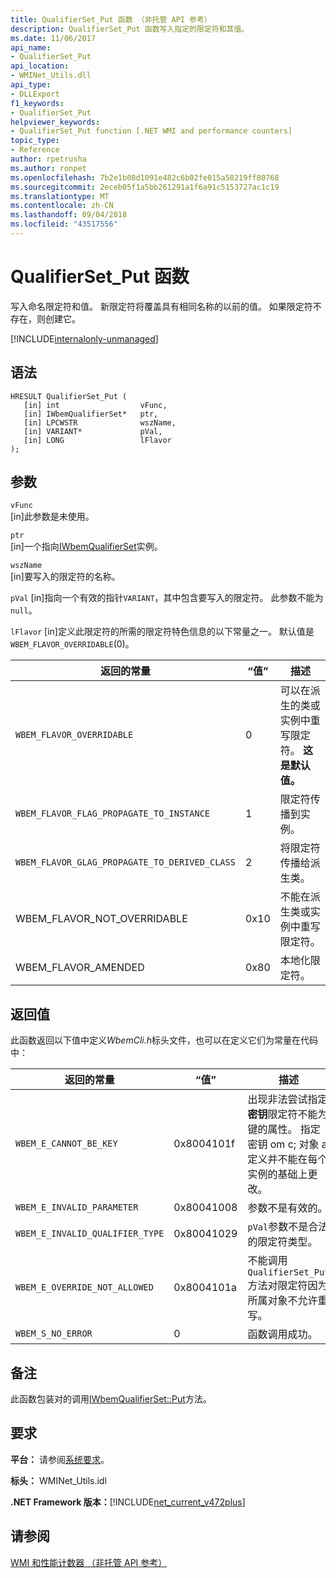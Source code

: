 ```yaml
---
title: QualifierSet_Put 函数 （非托管 API 参考）
description: QualifierSet_Put 函数写入指定的限定符和其值。
ms.date: 11/06/2017
api_name:
- QualifierSet_Put
api_location:
- WMINet_Utils.dll
api_type:
- DLLExport
f1_keywords:
- QualifierSet_Put
helpviewer_keywords:
- QualifierSet_Put function [.NET WMI and performance counters]
topic_type:
- Reference
author: rpetrusha
ms.author: ronpet
ms.openlocfilehash: 7b2e1b08d1091e482c6b02fe015a58219ff80768
ms.sourcegitcommit: 2eceb05f1a5bb261291a1f6a91c5153727ac1c19
ms.translationtype: MT
ms.contentlocale: zh-CN
ms.lasthandoff: 09/04/2018
ms.locfileid: "43517556"
---
```

# <a name="qualifiersetput-function"></a>QualifierSet_Put 函数
写入命名限定符和值。 新限定符将覆盖具有相同名称的以前的值。 如果限定符不存在，则创建它。 

[!INCLUDE[internalonly-unmanaged](../../../../includes/internalonly-unmanaged.md)]
  
## <a name="syntax"></a>语法  
  
```  
HRESULT QualifierSet_Put (
   [in] int                  vFunc, 
   [in] IWbemQualifierSet*   ptr, 
   [in] LPCWSTR              wszName,
   [in] VARIANT*             pVal,
   [in] LONG                 lFlavor
); 
```  

## <a name="parameters"></a>参数

`vFunc`   
[in]此参数是未使用。

`ptr`   
[in]一个指向[IWbemQualifierSet](/windows/desktop/api/wbemcli/nn-wbemcli-iwbemqualifierset)实例。

`wszName`   
[in]要写入的限定符的名称。

`pVal` [in]指向一个有效的指针`VARIANT`，其中包含要写入的限定符。 此参数不能为`null`。

`lFlavor` [in]定义此限定符的所需的限定符特色信息的以下常量之一。 默认值是`WBEM_FLAVOR_OVERRIDABLE`(0)。

|返回的常量  |“值”  |描述  |
|---------|---------|---------|
| `WBEM_FLAVOR_OVERRIDABLE` | 0 | 可以在派生的类或实例中重写限定符。 **这是默认值。** |
| `WBEM_FLAVOR_FLAG_PROPAGATE_TO_INSTANCE` | 1 | 限定符传播到实例。 |
| `WBEM_FLAVOR_GLAG_PROPAGATE_TO_DERIVED_CLASS` | 2 | 将限定符传播给派生类。 |
| WBEM_FLAVOR_NOT_OVERRIDABLE | 0x10 | 不能在派生类或实例中重写限定符。 |
| WBEM_FLAVOR_AMENDED | 0x80 | 本地化限定符。 |

## <a name="return-value"></a>返回值

此函数返回以下值中定义*WbemCli.h*标头文件，也可以在定义它们为常量在代码中：

|返回的常量  |“值”  |描述  |
|---------|---------|---------|
| `WBEM_E_CANNOT_BE_KEY` | 0x8004101f | 出现非法尝试指定**密钥**限定符不能为键的属性。 指定密钥 om c; 对象 a 定义并不能在每个实例的基础上更改。 |
| `WBEM_E_INVALID_PARAMETER` | 0x80041008 | 参数不是有效的。 |
| `WBEM_E_INVALID_QUALIFIER_TYPE` | 0x80041029 | `pVal`参数不是合法的限定符类型。 |
| `WBEM_E_OVERRIDE_NOT_ALLOWED` | 0x8004101a | 不能调用`QualifierSet_Put`方法对限定符因为所属对象不允许重写。 |
| `WBEM_S_NO_ERROR` | 0 | 函数调用成功。  |
  
## <a name="remarks"></a>备注

此函数包装对的调用[IWbemQualifierSet::Put](/windows/desktop/api/wbemcli/nf-wbemcli-iwbemqualifierset-put)方法。

## <a name="requirements"></a>要求  
 **平台：** 请参阅[系统要求](../../../../docs/framework/get-started/system-requirements.md)。  
  
 **标头：** WMINet_Utils.idl  
  
 **.NET Framework 版本：**[!INCLUDE[net_current_v472plus](../../../../includes/net-current-v472plus.md)]  
  
## <a name="see-also"></a>请参阅  
[WMI 和性能计数器 （非托管 API 参考）](index.md)
